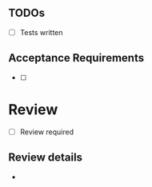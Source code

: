 ## TODOs

- [ ] Tests written

## Acceptance Requirements

- [ ]

# Review

- [ ] Review required

## Review details

-

